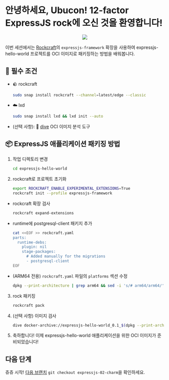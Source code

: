 # 안녕하세요, Ubucon! 12-factor ExpressJS rock에 오신 것을 환영합니다!

<p align="center">
    <img src="https://encrypted-tbn0.gstatic.com/images?q=tbn:ANd9GcQt_7ioYr9T6uh35rT46Z_cyNVtMM_SgbHppA&s">
</p>

이번 세션에서는 [Rockcraft](https://github.com/canonical/rockcraft)의 `expressjs-framework`
확장을 사용하여 expressjs-hello-world 프로젝트를 OCI 이미지로 패키징하는 방법을 배워봅니다.

## 📝 필수 조건

- 🪨 rockcraft
  ```bash
  sudo snap install rockcraft --channel=latest/edge --classic
  ```
- ☁️ lxd
  ```bash
  sudo snap install lxd && lxd init --auto
  ```
- (선택 사항): 🤿 [dive](https://github.com/wagoodman/dive) OCI 이미지 분석 도구

## 📦 ExpressJS 애플리케이션 패키징 방법

1. 작업 디렉토리 변경
   ```bash
   cd expressjs-hello-world
   ```
2. rockcraft로 프로젝트 초기화
   ```bash
   export ROCKCRAFT_ENABLE_EXPERIMENTAL_EXTENSIONS=True
   rockcraft init --profile expressjs-framework
   ```

- rockcraft 확장 검사
  ```bash
  rockcraft expand-extensions
  ```
- runtime에 postgresql-client 패키지 추가
  ```bash
  cat <<EOF >> rockcraft.yaml
  parts:
    runtime-debs:
      plugin: nil
      stage-packages:
        # Added manually for the migrations
        - postgresql-client
  EOF
  ```
- (ARM64 전용) `rockcraft.yaml` 파일의 `platforms` 섹션 수정
  ```bash
  dpkg --print-architecture | grep arm64 && sed -i 's/# arm64/arm64/' rockcraft.yaml
  ```

3. rock 패키징
   ```bash
   rockcraft pack
   ```
4. (선택 사항) 이미지 검사
   ```bash
   dive docker-archive://expressjs-hello-world_0.1_$(dpkg --print-architecture).rock
   ```
5. 축하합니다! 이제 expressjs-hello-world 애플리케이션을 위한 OCI 이미지가 준비되었습니다!

## 다음 단계

쥬쥬 시작! [다음 브랜치](https://github.com/yanksyoon/hello-ubucon/tree/expressjs-02-charm) `git checkout expressjs-02-charm`을 확인하세요.
